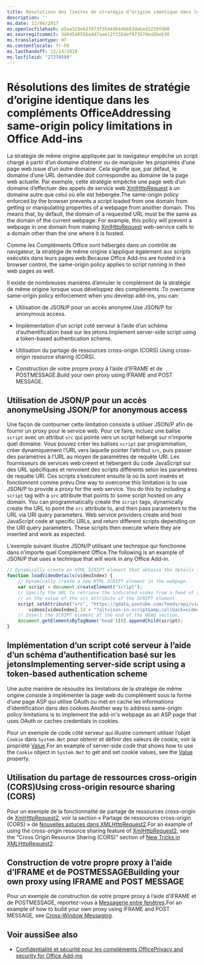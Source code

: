 ```yaml
---
title: Résolutions des limites de stratégie d’origine identique dans les compléments Office
description: ''
ms.date: 12/04/2017
ms.openlocfilehash: e5aa329eb3f073f3544d8446683debed3239fd00
ms.sourcegitcommit: 3d8454055ba4d7aae12f335def97357dea5beb30
ms.translationtype: HT
ms.contentlocale: fr-FR
ms.lasthandoff: 12/14/2018
ms.locfileid: "27270599"
---
```

# <a name="addressing-same-origin-policy-limitations-in-office-add-ins"></a><span data-ttu-id="b2b95-102">Résolutions des limites de stratégie d’origine identique dans les compléments Office</span><span class="sxs-lookup"><span data-stu-id="b2b95-102">Addressing same-origin policy limitations in Office Add-ins</span></span>


<span data-ttu-id="b2b95-p101">La stratégie de même origine appliquée par le navigateur empêche un script chargé à partir d’un domaine d’obtenir ou de manipuler les propriétés d’une page web issue d’un autre domaine. Cela signifie que, par défaut, le domaine d’une URL demandée doit correspondre au domaine de la page web actuelle. Par exemple, cette stratégie empêche une page web d’un domaine d’effectuer des appels de service web [XmlHttpRequest](https://www.w3.org/TR/XMLHttpRequest/) à un domaine autre que celui où elle est hébergée.</span><span class="sxs-lookup"><span data-stu-id="b2b95-p101">The same-origin policy enforced by the browser prevents a script loaded from one domain from getting or manipulating properties of a webpage from another domain. This means that, by default, the domain of a requested URL must be the same as the domain of the current webpage. For example, this policy will prevent a webpage in one domain from making [XmlHttpRequest](https://www.w3.org/TR/XMLHttpRequest/) web-service calls to a domain other than the one where it is hosted.</span></span>

<span data-ttu-id="b2b95-106">Comme les Compléments Office sont hébergés dans un contrôle de navigateur, la stratégie de même origine s’applique également aux scripts exécutés dans leurs pages web.</span><span class="sxs-lookup"><span data-stu-id="b2b95-106">Because Office Add-ins are hosted in a browser control, the same-origin policy applies to script running in their web pages as well.</span></span>

<span data-ttu-id="b2b95-107">Il existe de nombreuses manières d’annuler le complément de la stratégie de même origine lorsque vous développez des compléments :</span><span class="sxs-lookup"><span data-stu-id="b2b95-107">To overcome same-origin policy enforcement when you develop add-ins, you can:</span></span>

- <span data-ttu-id="b2b95-108">Utilisation de JSON/P pour un accès anonyme.</span><span class="sxs-lookup"><span data-stu-id="b2b95-108">Use JSON/P for anonymous access.</span></span> 
    
- <span data-ttu-id="b2b95-109">Implémentation d’un script coté serveur à l’aide d’un schéma d’authentification basé sur les jetons.</span><span class="sxs-lookup"><span data-stu-id="b2b95-109">Implement server-side script using a token-based authentication scheme.</span></span>
    
- <span data-ttu-id="b2b95-110">Utilisation du partage de ressources cross-origin (CORS).</span><span class="sxs-lookup"><span data-stu-id="b2b95-110">Using cross-origin resource sharing (CORS).</span></span>
    
- <span data-ttu-id="b2b95-111">Construction de votre propre proxy à l’aide d’IFRAME et de POSTMESSAGE.</span><span class="sxs-lookup"><span data-stu-id="b2b95-111">Build your own proxy using IFRAME and POST MESSAGE.</span></span>
    

## <a name="using-jsonp-for-anonymous-access"></a><span data-ttu-id="b2b95-112">Utilisation de JSON/P pour un accès anonyme</span><span class="sxs-lookup"><span data-stu-id="b2b95-112">Using JSON/P for anonymous access</span></span>


<span data-ttu-id="b2b95-p102">Une façon de contourner cette limitation consiste à utiliser JSON/P afin de fournir un proxy pour le service web. Pour ce faire, incluez une balise `script` avec un attribut `src` qui pointe vers un script hébergé sur n’importe quel domaine. Vous pouvez créer les balises `script` par programmation, créer dynamiquement l’URL vers laquelle pointer l’attribut `src`, puis passer des paramètres à l’URL au moyen de paramètres de requête URI. Les fournisseurs de services web créent et hébergent du code JavaScript sur des URL spécifiques et renvoient des scripts différents selon les paramètres de requête URI. Ces scripts s’exécutent ensuite là où ils sont insérés et fonctionnent comme prévu.</span><span class="sxs-lookup"><span data-stu-id="b2b95-p102">One way to overcome this limitation is to use JSON/P to provide a proxy for the web service. You do this by including a `script` tag with a `src` attribute that points to some script hosted on any domain. You can programmatically create the `script` tags, dynamically create the URL to point the `src` attribute to, and then pass parameters to the URL via URI query parameters. Web service providers create and host JavaScript code at specific URLs, and return different scripts depending on the URI query parameters. These scripts then execute where they are inserted and work as expected.</span></span>

<span data-ttu-id="b2b95-118">L’exemple suivant illustre JSON/P utilisant une technique qui fonctionne dans n’importe quel Complément Office.</span><span class="sxs-lookup"><span data-stu-id="b2b95-118">The following is an example of JSON/P that uses a technique that will work in any Office Add-in.</span></span>

```js
// Dynamically create an HTML SCRIPT element that obtains the details for the specified video.
function loadVideoDetails(videoIndex) {
    // Dynamically create a new HTML SCRIPT element in the webpage.
    var script = document.createElement("script");
    // Specify the URL to retrieve the indicated video from a feed of a current list of videos,
    // as the value of the src attribute of the SCRIPT element. 
    script.setAttribute("src", "https://gdata.youtube.com/feeds/api/videos/" + 
        videos[videoIndex].Id + "?alt=json-in-script&amp;callback=videoDetailsLoaded");
    // Insert the SCRIPT element at the end of the HEAD section.
    document.getElementsByTagName('head')[0].appendChild(script);
}

```


## <a name="implementing-server-side-script-using-a-token-based-authentication-scheme"></a><span data-ttu-id="b2b95-119">Implémentation d’un script coté serveur à l’aide d’un schéma d’authentification basé sur les jetons</span><span class="sxs-lookup"><span data-stu-id="b2b95-119">Implementing server-side script using a token-based authentication scheme</span></span>


<span data-ttu-id="b2b95-120">Une autre manière de résoudre les limitations de la stratégie de même origine consiste à implémenter la page web du complément sous la forme d’une page ASP qui utilise OAuth ou met en cache les informations d’identification dans des cookies.</span><span class="sxs-lookup"><span data-stu-id="b2b95-120">Another way to address same-origin policy limitations is to implement the add-in's webpage as an ASP page that uses OAuth or caches credentials in cookies.</span></span>

<span data-ttu-id="b2b95-121">Pour un exemple de code côté serveur qui illustre comment utiliser l’objet `Cookie` dans `System.Net` pour obtenir et définir des valeurs de cookie, voir la propriété [Value](https://docs.microsoft.com/dotnet/api/system.net.cookie.value?view=netframework-4.7.2).</span><span class="sxs-lookup"><span data-stu-id="b2b95-121">For an example of server-side code that shows how to use the  `Cookie` object in `System.Net` to get and set cookie values, see the [Value](https://docs.microsoft.com/dotnet/api/system.net.cookie.value?view=netframework-4.7.2) property.</span></span>


## <a name="using-cross-origin-resource-sharing-cors"></a><span data-ttu-id="b2b95-122">Utilisation du partage de ressources cross-origin (CORS)</span><span class="sxs-lookup"><span data-stu-id="b2b95-122">Using cross-origin resource sharing (CORS)</span></span>


<span data-ttu-id="b2b95-123">Pour un exemple de la fonctionnalité de partage de ressources cross-origin de [XmlHttpRequest2](https://dvcs.w3.org/hg/xhr/raw-file/tip/Overview.html), voir la section « Partage de ressources cross-origin (CORS) » de [Nouvelles astuces dans XMLHttpRequest2](https://www.html5rocks.com/en/tutorials/file/xhr2/).</span><span class="sxs-lookup"><span data-stu-id="b2b95-123">For an example of using the cross-origin resource sharing feature of [XmlHttpRequest2](https://dvcs.w3.org/hg/xhr/raw-file/tip/Overview.html), see the "Cross Origin Resource Sharing (CORS)" section of [New Tricks in XMLHttpRequest2](https://www.html5rocks.com/en/tutorials/file/xhr2/).</span></span>


## <a name="building-your-own-proxy-using-iframe-and-post-message"></a><span data-ttu-id="b2b95-124">Construction de votre propre proxy à l’aide d’IFRAME et de POSTMESSAGE</span><span class="sxs-lookup"><span data-stu-id="b2b95-124">Building your own proxy using IFRAME and POST MESSAGE</span></span>


<span data-ttu-id="b2b95-125">Pour un exemple de construction de votre propre proxy à l’aide d’IFRAME et de POSTMESSAGE, reportez-vous à [Messagerie entre fenêtres](http://ejohn.org/blog/cross-window-messaging/).</span><span class="sxs-lookup"><span data-stu-id="b2b95-125">For an example of how to build your own proxy using IFRAME and POST MESSAGE, see [Cross-Window Messaging](http://ejohn.org/blog/cross-window-messaging/).</span></span>


## <a name="see-also"></a><span data-ttu-id="b2b95-126">Voir aussi</span><span class="sxs-lookup"><span data-stu-id="b2b95-126">See also</span></span>

- [<span data-ttu-id="b2b95-127">Confidentialité et sécurité pour les compléments Office</span><span class="sxs-lookup"><span data-stu-id="b2b95-127">Privacy and security for Office Add-ins</span></span>](../concepts/privacy-and-security.md)
    
